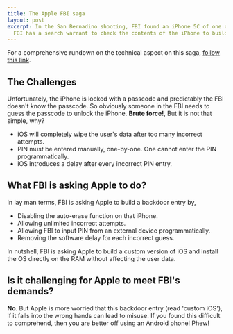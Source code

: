 ```yaml
---
title: The Apple FBI saga
layout: post
excerpt: In the San Bernadino shooting, FBI found an iPhone 5C of one of the gunmen. The
  FBI has a search warrant to check the contents of the iPhone to build its case.
---
```


For a comprehensive rundown on the technical aspect on this saga, [follow this link](http://blog.trailofbits.com/2016/02/17/apple-can-comply-with-the-fbi-court-order/).

## The Challenges

Unfortunately, the iPhone is locked with a passcode and predictably the FBI doesn't
know the passcode. So obviously someone in the FBI needs to guess the passcode
to unlock the iPhone. **Brute force!**, But it is not that simple, why?

* iOS will completely wipe the user's data after too many incorrect attempts.
* PIN must be entered manually, one-by-one. One cannot enter the PIN programmatically.
* iOS introduces a delay after every incorrect PIN entry.

## What FBI is asking Apple to do?

In lay man terms, FBI is asking Apple to build a backdoor entry by,

* Disabling the auto-erase function on that iPhone.
* Allowing unlimited incorrect attempts.
* Allowing FBI to input PIN from an external device programmatically.
* Removing the software delay for each incorrect guess.

In nutshell, FBI is asking Apple to build a custom version of iOS and install
the OS directly on the RAM without affecting the user data.

## Is it challenging for Apple to meet FBI's demands?

**No**. But Apple is more worried that this backdoor entry (read 'custom iOS'),
if it falls into the wrong hands can lead to misuse. If you found this difficult
to comprehend, then you are better off using an Android phone! Phew!